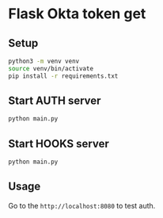 # Flask Okta token get



## Setup

```sh
python3 -m venv venv
source venv/bin/activate
pip install -r requirements.txt
```


## Start AUTH server

```sh
python main.py
```


## Start HOOKS server

```sh
python main.py
```


## Usage

Go to the `http://localhost:8080` to test auth.